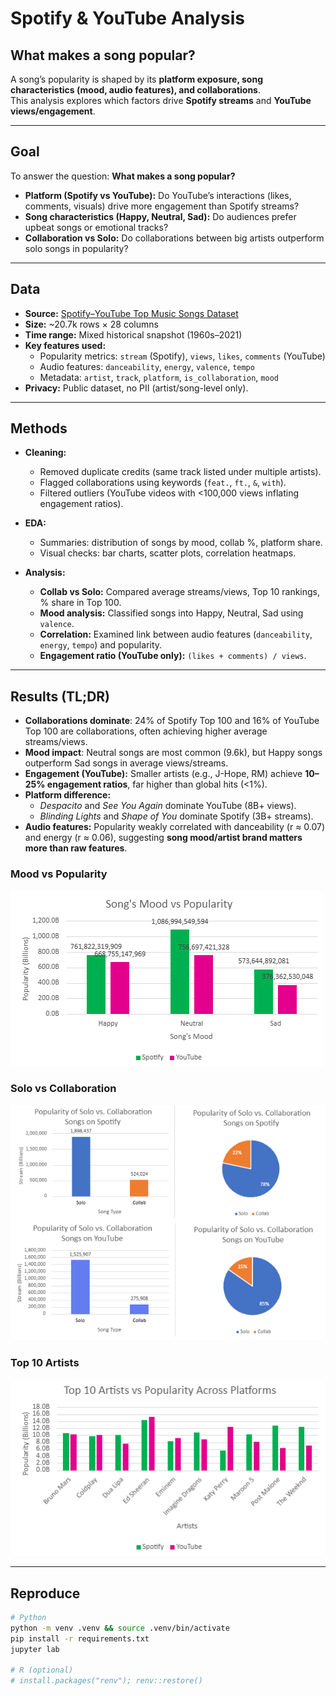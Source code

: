 # Spotify & YouTube Analysis  

## What makes a song popular?  
A song’s popularity is shaped by its **platform exposure, song characteristics (mood, audio features), and collaborations**.  
This analysis explores which factors drive **Spotify streams** and **YouTube views/engagement**.  

---

## Goal  
To answer the question: **What makes a song popular?**  

- **Platform (Spotify vs YouTube):** Do YouTube’s interactions (likes, comments, visuals) drive more engagement than Spotify streams?  
- **Song characteristics (Happy, Neutral, Sad):** Do audiences prefer upbeat songs or emotional tracks?  
- **Collaboration vs Solo:** Do collaborations between big artists outperform solo songs in popularity?  

---

## Data  
- **Source:** [Spotify–YouTube Top Music Songs Dataset](https://www.kaggle.com/code/anzarwani2/spotify-youtube-top-music-songs-eda)  
- **Size:** ~20.7k rows × 28 columns  
- **Time range:** Mixed historical snapshot (1960s–2021)  
- **Key features used:**  
  - Popularity metrics: `stream` (Spotify), `views`, `likes`, `comments` (YouTube)  
  - Audio features: `danceability`, `energy`, `valence`, `tempo`  
  - Metadata: `artist`, `track`, `platform`, `is_collaboration`, `mood`  
- **Privacy:** Public dataset, no PII (artist/song-level only).  

---

## Methods  
- **Cleaning:**  
  - Removed duplicate credits (same track listed under multiple artists).  
  - Flagged collaborations using keywords (`feat.`, `ft.`, `&`, `with`).  
  - Filtered outliers (YouTube videos with <100,000 views inflating engagement ratios).  

- **EDA:**  
  - Summaries: distribution of songs by mood, collab %, platform share.  
  - Visual checks: bar charts, scatter plots, correlation heatmaps.  

- **Analysis:**  
  - **Collab vs Solo:** Compared average streams/views, Top 10 rankings, % share in Top 100.  
  - **Mood analysis:** Classified songs into Happy, Neutral, Sad using `valence`.  
  - **Correlation:** Examined link between audio features (`danceability`, `energy`, `tempo`) and popularity.  
  - **Engagement ratio (YouTube only):** `(likes + comments) / views`.  

---

## Results (TL;DR)  
- **Collaborations dominate**: 24% of Spotify Top 100 and 16% of YouTube Top 100 are collaborations, often achieving higher average streams/views.  
- **Mood impact**: Neutral songs are most common (9.6k), but Happy songs outperform Sad songs in average views/streams.  
- **Engagement (YouTube):** Smaller artists (e.g., J-Hope, RM) achieve **10–25% engagement ratios**, far higher than global hits (<1%).  
- **Platform difference:**  
  - *Despacito* and *See You Again* dominate YouTube (8B+ views).  
  - *Blinding Lights* and *Shape of You* dominate Spotify (3B+ streams).  
- **Audio features:** Popularity weakly correlated with danceability (r ≈ 0.07) and energy (r ≈ 0.06), suggesting **song mood/artist brand matters more than raw features**.  

### Mood vs Popularity
![Mood vs Popularity](images/Mood_vs_Pop.PNG)

### Solo vs Collaboration
![Solo vs Collaboration](images/Solo_vs_Collab_Popularity.PNG)

### Top 10 Artists
![Top 10 Artists](images/Top_10_Artists_vs_Pop.PNG)


---

##  Reproduce  
```bash
# Python
python -m venv .venv && source .venv/bin/activate
pip install -r requirements.txt
jupyter lab

# R (optional)
# install.packages("renv"); renv::restore()



